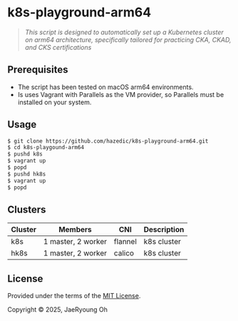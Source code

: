 # k8s-playground-arm64
> *This script is designed to automatically set up a Kubernetes cluster on arm64 architecture, specifically tailored for practicing CKA, CKAD, and CKS certifications*

## Prerequisites
- The script has been tested on macOS arm64 environments.
- Is uses Vagrant with Parallels as the VM provider, so Parallels must be installed on your system.

## Usage

```sh
$ git clone https://github.com/hazedic/k8s-playground-arm64.git
$ cd k8s-playgound-arm64
$ pushd k8s
$ vagrant up
$ popd
$ pushd hk8s
$ vagrant up
$ popd
```

## Clusters

| Cluster | Members            | CNI     | Description |
| ------- | ------------------ | ------- | ----------- |
| k8s     | 1 master, 2 worker | flannel | k8s cluster |
| hk8s    | 1 master, 2 worker | calico  | k8s cluster |

## License

Provided under the terms of the [MIT License](https://github.com/hazedic/k8s-playground-arm64/blob/master/LICENSE).

Copyright © 2025, JaeRyoung Oh
